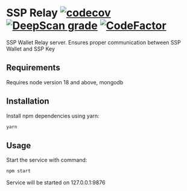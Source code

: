 # SSP Relay [![codecov](https://codecov.io/gh/RunOnFlux/ssp-relay/graph/badge.svg?token=75xdbQxCch)](https://codecov.io/gh/RunOnFlux/ssp-relay) [![DeepScan grade](https://deepscan.io/api/teams/13348/projects/27694/branches/888993/badge/grade.svg)](https://deepscan.io/dashboard#view=project&tid=13348&pid=27694&bid=888993) [![CodeFactor](https://www.codefactor.io/repository/github/runonflux/ssp-relay/badge)](https://www.codefactor.io/repository/github/runonflux/ssp-relay)

SSP Wallet Relay server.
Ensures proper communication between SSP Wallet and SSP Key

## Requirements

Requires node version 18 and above, mongodb

## Installation

Install npm dependencies using yarn:

```javascript
yarn
```

## Usage

Start the service with command:

```javascript
npm start
```

Service will be started on 127.0.0.1:9876

